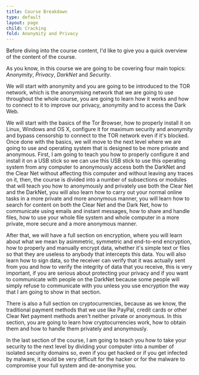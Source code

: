 ```yaml
---
title: Course Breakdown
type: default
layout: page
child: Cracking
fold: Anonymity and Privacy
---
```


Before diving into the course content, I'd like to give you a quick overview of
the content of the course.

As you know, in this course we are going to be covering four main topics:
_Anonymity_, _Privacy_, _DarkNet_ and _Security_.

We will start with anonymity and you are going to be introduced to the TOR
network, which is the anonymising network that we are going to use throughout
the whole course, you are going to learn how it works and how to connect to it
to improve our privacy, anonymity and to access the Dark Web.

We will start with the basics of the Tor Browser, how to properly install it
on Linux, Windows and OS X, configure it for maximum security and anonymity and
bypass censorship to connect to the TOR network even if it's blocked. Once done
with the basics, we will move to the next level where we are going to use and
operating system that is designed to be more private and anonymous. First, I am
going to teach you how to properly configure it and install it on a USB stick so
we can use this USB stick to use this operating system from any computer to
anonymously access both the DarkNet and the Clear Net without affecting this
computer and without leaving any traces on it, then, the course is divided into
a number of subsections or modules that will teach you how to anonymously and
privately use both the Clear Net and the DarkNet, you will also learn how to
carry out your normal online tasks in a more private and more anonymous manner,
you will learn how to search for content on both the Clear Net and the Dark Net,
how to communicate using emails and instant messages, how to share and handle
files, how to use your whole file system and whole computer in a more private,
more secure and a more anonymous manner.

After that, we will have a full section on encryption, where you will learn
about what we mean by asimmetric, symmetric and end-to-end encryption, how to
properly and manually encrypt data, whether it's simple text or files so that
they are useless to anybody that intercepts this data. You will also learn how
to sign data, so the receiver can verify that it was actually sent from you and
how to verify the integrity of data that you receive, this is very important, if
you are serious about protecting your privacy and if you want to communicate
with people on the DarkNet because some people will simply refuse to communicate
with you unless you use encryption the way that I am going to show in that
section.

There is also a full section on cryptocurrencies, because as we know, the
traditional payment methods that we use like PayPal, credit cards or other Clear
Net payment methods aren't neither private or anonymous. In this section, you
are going to learn how cryptocurrencies work, how to obtain them and how to
handle them privately and anonymously.

In the last section of the course, I am going to teach you how to take your
security to the next level by dividing your computer into a number of isolated
security domains so, even if you get hacked or if you get infected by malware,
it would be very difficult for the hacker or for the malware to compromise your
full system and de-anonymise you.
